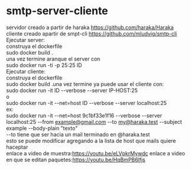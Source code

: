 # smtp-server-cliente
servidor creado a partir de haraka https://github.com/haraka/Haraka \
cliente creado apartir de smpt-cli https://github.com/mludvig/smtp-cli \
Ejecutar server: \
construya el dockerfile \
sudo docker build . \
una vez termine aranque el server con \
sudo docker run -ti -p 25:25 ID \
Ejecutar cliente: \
construya el dockerfile \
sudo docker build .una vez termine ya puede usar el cliente con: \
sudo docker run -it ID --verbose --server IP-HOST:25 \
o \
sudo docker run -it --net=host ID --verbose --server localhost:25 \
ex: \
sudo docker run -it --net=host 9c1bf33e1f16 --verbose --server localhost:25 --from example@gmail.com --to my@haraka.test --subject example --body-plain "texto" \
--to tiene que ser hacia un mail terminado en @haraka.test \
esto se puede modificar agregando a la lista de host que mails quiere haceptar \
enlace a video de muestra:https://youtu.be/eLVpkrMywdc
enlace a video en que se editan paquetes:https://youtu.be/HqBmPB6lfjs
